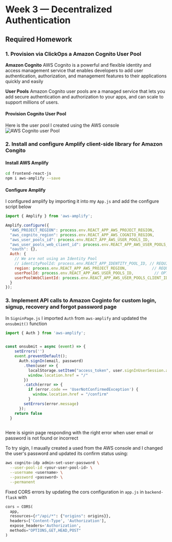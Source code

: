 # Week 3 — Decentralized Authentication

## Required Homework

### 1. Provision via ClickOps a Amazon Cognito User Pool

**Amazon Cognito**
AWS Cognito is a powerful and flexible identity and access management service that enables developers to add user authentication, authorization, and management features to their applications quickly and easily

**User Pools**
Amazon Cognito user pools are a managed service that lets you add secure authentication and authorization to your apps, and can scale to support millions of users.

#### Provision Cognito User Pool
Here is the user pool I created using the AWS console
![AWS Cognito user Pool]()

### 2. Install and configure Amplify client-side library for Amazon Congito

#### Install AWS Amplify
```sh
cd frontend-react-js
npm i aws-amplify --save
```


#### Configure Amplify
I configured amplify by importing it into my `App.js` and add the configure script below

```js
import { Amplify } from 'aws-amplify';

Amplify.configure({
  "AWS_PROJECT_REGION": process.env.REACT_APP_AWS_PROJECT_REGION,
  "aws_cognito_region": process.env.REACT_APP_AWS_COGNITO_REGION,
  "aws_user_pools_id": process.env.REACT_APP_AWS_USER_POOLS_ID,
  "aws_user_pools_web_client_id": process.env.REACT_APP_AWS_USER_POOLS_CLIENT_ID,
  "oauth": {},
  Auth: {
    // We are not using an Identity Pool
    // identityPoolId: process.env.REACT_APP_IDENTITY_POOL_ID, // REQUIRED - Amazon Cognito Identity Pool ID
    region: process.env.REACT_APP_AWS_PROJECT_REGION,           // REQUIRED - Amazon Cognito Region
    userPoolId: process.env.REACT_APP_AWS_USER_POOLS_ID,         // OPTIONAL - Amazon Cognito User Pool ID
    userPoolWebClientId: process.env.REACT_APP_AWS_USER_POOLS_CLIENT_ID,   // OPTIONAL - Amazon Cognito Web Client ID (26-char alphanumeric string)
  }
});

```


### 3. Implement API calls to Amazon Coginto for custom login, signup, recovery and forgot password page

In `SigninPage.js` I imported `Auth` from `aws-amplify` and updated the `onsubmit()` function

```js
import { Auth } from 'aws-amplify';


const onsubmit = async (event) => {
    setErrors('')
    event.preventDefault();
      Auth.signIn(email, password)
        .then(user => {
          localStorage.setItem("access_token", user.signInUserSession.accessToken.jwtToken)
          window.location.href = "/"
        })
        .catch(error => {  
          if (error.code == 'UserNotConfirmedException') {
            window.location.href = "/confirm"
          }
        setErrors(error.message)
      });
    return false
  }
  
```
Here is signin page responding with the right error when user email or password is not found or incorrect

To try sigin, I maually created a used from the AWS console and I changed the user's password and updated its confirm status using:

```sh
aws cognito-idp admin-set-user-password \
  --user-pool-id <your-user-pool-id> \
  --username <username> \
  --password <password> \
  --permanent
```


Fixed CORS errors by updating the cors configuration in `app.js` in `backend-flask` with
```py
cors = CORS(
  app, 
  resources={r"/api/*": {"origins": origins}},
  headers=['Content-Type', 'Authorization'], 
  expose_headers='Authorization',
  methods="OPTIONS,GET,HEAD,POST"
)
```

